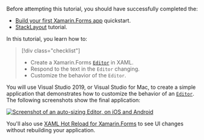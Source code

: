 Before attempting this tutorial, you should have successfully completed the:

- [Build your first Xamarin.Forms app](~/get-started/first-app/index.md) quickstart.
- [StackLayout](~/get-started/tutorials/stacklayout/index.yml) tutorial.

In this tutorial, you learn how to:

> [!div class="checklist"]
>
> - Create a Xamarin.Forms [`Editor`](xref:Xamarin.Forms.Editor) in XAML.
> - Respond to the text in the `Editor` changing.
> - Customize the behavior of the `Editor`.

You will use Visual Studio 2019, or Visual Studio for Mac, to create a simple application that demonstrates how to customize the behavior of an [`Editor`](xref:Xamarin.Forms.Editor). The following screenshots show the final application:

[![Screenshot of an auto-sizing Editor, on iOS and Android](../images/customize-behavior.png "Auto-sizing Editor")](../images/customize-behavior-large.png#lightbox "Auto-sizing Editor")

You'll also use [XAML Hot Reload for Xamarin.Forms](~/xamarin-forms/xaml/hot-reload.md) to see UI changes without rebuilding your application.
